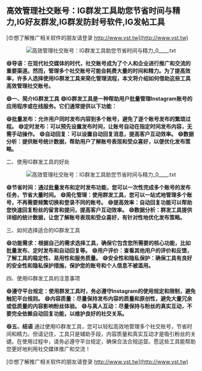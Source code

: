 ## **高效管理社交账号：IG群发工具助您节省时间与精力,IG好友群发,IG群发防封号软件,IG发帖工具**

[😍想了解推广相关软件的朋友请登录 http://www.vst.tw](http://www.vst.tw)

 <center><img src="https://vst.tw/MP4/tuiguang/png/4.png" alt="高效管理社交账号：IG群发工具助您节省时间与精力_0____.txt"></center>

**😄导语：在现代社交媒体的时代，社交账号成为了个人和企业进行推广和交流的重要渠道。然而，管理多个社交账号可能会耗费大量的时间和精力。为了提高效率，许多人选择使用IG群发工具来简化管理流程，本文将介绍如何借助这些工具高效管理社交账号。**

**😄一、简介IG群发工具**
**😄IG群发工具是一种帮助用户批量管理Instagram账号的应用程序或在线服务。它们通常提供以下功能：**

**😄批量发布：允许用户同时发布内容到多个账号，避免了逐个账号发布的繁琐过程。**
**😄定时发布：可以预先设置发布时间，让账号自动在指定时间发布内容，无需手动操作。**
**😄自动回复：可以设置自动回复消息，提高客户互动效率。**
**😄数据分析：提供账号统计数据，帮助用户了解账号表现和受众喜好，以便优化发布策略。**

二、使用IG群发工具的好处

 <center><img src="https://vst.tw/MP4/tuiguang/png/7.png" alt="高效管理社交账号：IG群发工具助您节省时间与精力_0____.txt"></center>

**😄节省时间：通过批量发布和定时发布功能，您可以一次性完成多个账号的发布任务，节省大量时间。**
**😄简化管理：使用群发工具，您可以一站式地管理多个账号，不再需要频繁切换和登录不同的账号。**
**😄提高效率：自动回复功能可以帮助您快速回复粉丝的留言和提问，提高客户互动效率。**
**😄数据分析：群发工具提供详细的统计数据，让您了解账号表现和受众喜好，有针对性地优化发布策略。**

三、如何选择适合的IG群发工具

**😄功能需求：根据自己的需求选择工具，确保它包含您所需要的核心功能，比如批量发布、定时发布和自动回复等。**
**😄用户评价：查看其他用户的评价和反馈，了解工具的稳定性、易用性和服务质量。**
**😄安全性和隐私保护：确保工具有良好的安全性和隐私保护措施，保护您的账号和个人信息不被滥用。**

四、使用IG群发工具的注意事项

**😄遵守平台规定：使用群发工具时，务必遵守Instagram的使用规定和限制，避免触犯平台规则。**
**😄内容质量：尽量保持发布内容的质量和原创性，避免大量冗余或低质量的内容影响粉丝体验。**
**😄与真人互动：尽量保持与粉丝的真实互动，不要完全依赖自动回复功能，以维护良好的社交关系。**

**😄五、结语**
通过使用IG群发工具，您可以轻松高效地管理多个社交账号，节省时间和精力。但请记住，工具只是辅助手段，内容质量和真实互动才是吸引粉丝的关键。在使用过程中，请务必遵守平台规定，确保合法合规运营。愿这些工具能帮助您更好地利用社交媒体推广和交流！

[😍想了解推广相关软件的朋友请登录 http://www.vst.tw](http://www.vst.tw)



